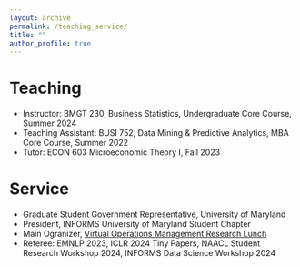 ```yaml
---
layout: archive
permalink: /teaching_service/
title: ""
author_profile: true
---
```


Teaching
======

* Instructor: BMGT 230, Business Statistics, Undergraduate Core Course, Summer 2024
* Teaching Assistant: BUSI 752, Data Mining & Predictive Analytics, MBA Core Course, Summer 2022
* Tutor: ECON 603 Microeconomic Theory I, Fall 2023

Service
======

* Graduate Student Government Representative, University of Maryland
* President, INFORMS University of Maryland Student Chapter 
* Main Ogranizer, [Virtual Operations Management Research Lunch](https://sites.google.com/umd.edu/vomrl/home)
* Referee: EMNLP 2023, ICLR 2024 Tiny Papers, NAACL Student Research Workshop 2024, INFORMS Data Science Workshop 2024



